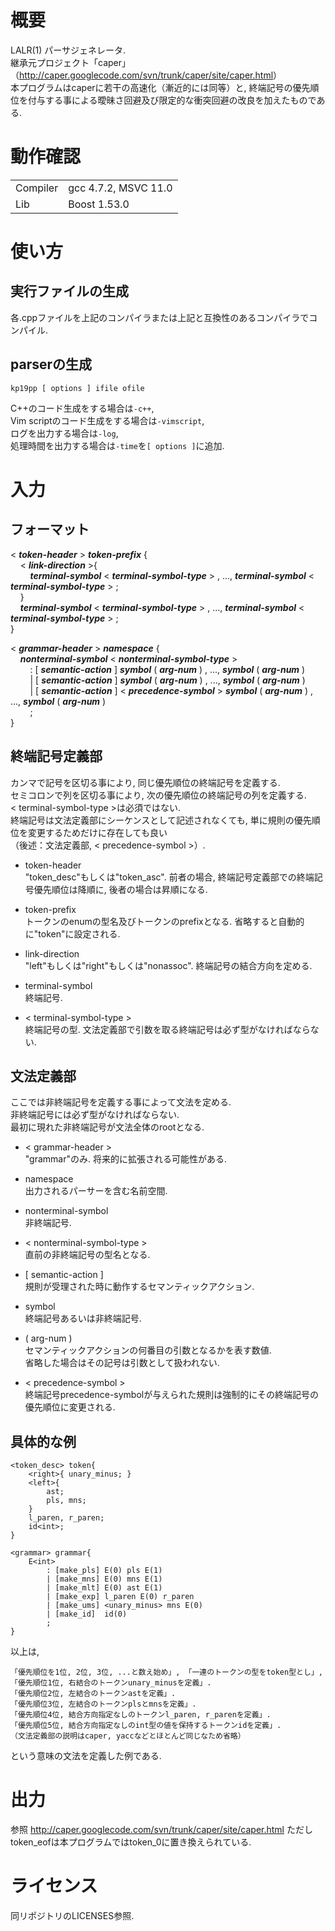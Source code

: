 # 概要
LALR(1) パーサジェネレータ.   
継承元プロジェクト「caper」（<http://caper.googlecode.com/svn/trunk/caper/site/caper.html>）  
本プログラムはcaperに若干の高速化（漸近的には同等）と, 終端記号の優先順位を付与する事による曖昧さ回避及び限定的な衝突回避の改良を加えたものである.   

# 動作確認
<table><tr><td>Compiler</td><td>gcc 4.7.2, MSVC 11.0</td></tr><tr><td>Lib</td><td>Boost 1.53.0</td></tr></table>

# 使い方
## 実行ファイルの生成
各.cppファイルを上記のコンパイラまたは上記と互換性のあるコンパイラでコンパイル. 

## parserの生成

    kp19pp [ options ] ifile ofile
C++のコード生成をする場合は`-c++`,   
Vim scriptのコード生成をする場合は`-vimscript`,   
ログを出力する場合は`-log`,   
処理時間を出力する場合は`-time`を`[ options ]`に追加. 

# 入力
## フォーマット
&lt; <b><i>token-header</i></b> &gt; <b><i>token-prefix</i></b> {  
&nbsp;&nbsp;&nbsp;&nbsp;&lt; <b><i>link-direction</i></b> &gt;{  
&nbsp;&nbsp;&nbsp;&nbsp;&nbsp;&nbsp;&nbsp;&nbsp;<b><i>terminal-symbol</i></b> &lt; <b><i>terminal-symbol-type</i></b> &gt; , ..., <b><i>terminal-symbol</i></b> &lt; <b><i>terminal-symbol-type</i></b> &gt; ;  
&nbsp;&nbsp;&nbsp;&nbsp;}  
&nbsp;&nbsp;&nbsp;&nbsp;<b><i>terminal-symbol</i></b> &lt; <b><i>terminal-symbol-type</i></b> &gt; , ..., <b><i>terminal-symbol</i></b> &lt; <b><i>terminal-symbol-type</i></b> &gt; ;  
}  

&lt; <b><i>grammar-header</i></b> &gt; <b><i>namespace</i></b> {  
&nbsp;&nbsp;&nbsp;&nbsp;<b><i>nonterminal-symbol</i></b> &lt; <b><i>nonterminal-symbol-type</i></b> &gt;  
&nbsp;&nbsp;&nbsp;&nbsp;&nbsp;&nbsp;&nbsp;&nbsp;: [ <b><i>semantic-action</i></b> ] <b><i>symbol</i></b> ( <b><i>arg-num</i></b> ) , ..., <b><i>symbol</i></b> ( <b><i>arg-num</i></b> )   
&nbsp;&nbsp;&nbsp;&nbsp;&nbsp;&nbsp;&nbsp;&nbsp;| [ <b><i>semantic-action</i></b> ] <b><i>symbol</i></b> ( <b><i>arg-num</i></b> ) , ..., <b>
<i>symbol</i></b> ( <b><i>arg-num</i></b> )   
&nbsp;&nbsp;&nbsp;&nbsp;&nbsp;&nbsp;&nbsp;&nbsp;| [ <b><i>semantic-action</i></b> ] &lt; <b><i>precedence-symbol</i></b> &gt; <b><i>symbol</i></b> ( <b><i>arg-num</i></b> ) , ..., <b><i>symbol</i></b> ( <b><i>arg-num</i></b> )   
&nbsp;&nbsp;&nbsp;&nbsp;&nbsp;&nbsp;&nbsp;&nbsp;;  
}  

## 終端記号定義部
カンマで記号を区切る事により, 同じ優先順位の終端記号を定義する.   
セミコロンで列を区切る事により, 次の優先順位の終端記号の列を定義する.   
&lt; terminal-symbol-type &gt;は必須ではない.   
終端記号は文法定義部にシーケンスとして記述されなくても, 単に規則の優先順位を変更するためだけに存在しても良い  
（後述：文法定義部, &lt; precedence-symbol &gt;）.   

- token-header  
"token_desc"もしくは"token_asc". 前者の場合, 終端記号定義部での終端記号優先順位は降順に, 後者の場合は昇順になる.   
 
- token-prefix  
トークンのenumの型名及びトークンのprefixとなる. 省略すると自動的に"token"に設定される. 

- link-direction  
"left"もしくは"right"もしくは"nonassoc". 終端記号の結合方向を定める. 

- terminal-symbol  
終端記号. 

- &lt; terminal-symbol-type &gt;  
終端記号の型. 文法定義部で引数を取る終端記号は必ず型がなければならない. 

## 文法定義部
ここでは非終端記号を定義する事によって文法を定める.   
非終端記号には必ず型がなければならない.   
最初に現れた非終端記号が文法全体のrootとなる.   

- &lt; grammar-header &gt;  
"grammar"のみ. 将来的に拡張される可能性がある.   

- namespace  
出力されるパーサーを含む名前空間.   

- nonterminal-symbol  
非終端記号.   

- &lt; nonterminal-symbol-type &gt;  
直前の非終端記号の型名となる.   

- [ semantic-action ]  
規則が受理された時に動作するセマンティックアクション.   

- symbol  
終端記号あるいは非終端記号. 

- ( arg-num )  
セマンティックアクションの何番目の引数となるかを表す数値.   
省略した場合はその記号は引数として扱われない.   

- &lt; precedence-symbol &gt;  
終端記号precedence-symbolが与えられた規則は強制的にその終端記号の優先順位に変更される.   

## 具体的な例

    <token_desc> token{
        <right>{ unary_minus; }
        <left>{
            ast;
            pls, mns;
        }
        l_paren, r_paren;
        id<int>;
    }

    <grammar> grammar{
        E<int>
            : [make_pls] E(0) pls E(1)
            | [make_mns] E(0) mns E(1)
            | [make_mlt] E(0) ast E(1)
            | [make_exp] l_paren E(0) r_paren
            | [make_ums] <unary_minus> mns E(0)
            | [make_id]  id(0)
            ;
    }

以上は,  
<pre><code>「優先順位を1位, 2位, 3位, ...と数え始め」, 「一連のトークンの型をtoken型とし」, 
「優先順位1位, 右結合のトークンunary_minusを定義」. 
「優先順位2位, 左結合のトークンastを定義」. 
「優先順位3位, 左結合のトークンplsとmnsを定義」. 
「優先順位4位, 結合方向指定なしのトークンl_paren, r_parenを定義」. 
「優先順位5位, 結合方向指定なしのint型の値を保持するトークンidを定義」. 
（文法定義部の説明はcaper, yaccなどとほとんど同じなため省略）
</code></pre>
という意味の文法を定義した例である. 

# 出力
参照 <http://caper.googlecode.com/svn/trunk/caper/site/caper.html>
ただしtoken\_eofは本プログラムではtoken\_0に置き換えられている. 

# ライセンス
同リポジトリのLICENSES参照. 
